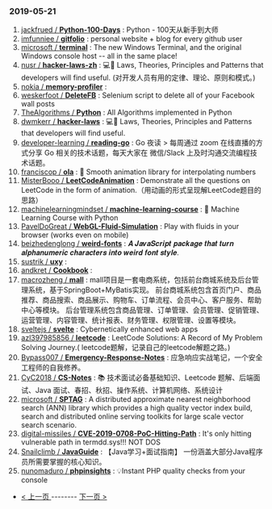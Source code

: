 ### 2019-05-21 
1. [jackfrued / **Python-100-Days**](https://github.com/jackfrued/Python-100-Days) : Python - 100天从新手到大师
1. [imfunniee / **gitfolio**](https://github.com/imfunniee/gitfolio) : personal website + blog for every github user
1. [microsoft / **terminal**](https://github.com/microsoft/terminal) : The new Windows Terminal, and the original Windows console host -- all in the same place!
1. [nusr / **hacker-laws-zh**](https://github.com/nusr/hacker-laws-zh) : 💻📖 Laws, Theories, Principles and Patterns that developers will find useful. (对开发人员有用的定律、理论、原则和模式。)
1. [nokia / **memory-profiler**](https://github.com/nokia/memory-profiler) : 
1. [weskerfoot / **DeleteFB**](https://github.com/weskerfoot/DeleteFB) : Selenium script to delete all of your Facebook wall posts
1. [TheAlgorithms / **Python**](https://github.com/TheAlgorithms/Python) : All Algorithms implemented in Python
1. [dwmkerr / **hacker-laws**](https://github.com/dwmkerr/hacker-laws) : 💻📖 Laws, Theories, Principles and Patterns that developers will find useful.
1. [developer-learning / **reading-go**](https://github.com/developer-learning/reading-go) : Go 夜读 > 每周通过 zoom 在线直播的方式分享 Go 相关的技术话题，每天大家在 微信/Slack 上及时沟通交流编程技术话题。
1. [franciscop / **ola**](https://github.com/franciscop/ola) : 🌊 Smooth animation library for interpolating numbers
1. [MisterBooo / **LeetCodeAnimation**](https://github.com/MisterBooo/LeetCodeAnimation) : Demonstrate all the questions on LeetCode in the form of animation.（用动画的形式呈现解LeetCode题目的思路）
1. [machinelearningmindset / **machine-learning-course**](https://github.com/machinelearningmindset/machine-learning-course) : 💬 Machine Learning Course with Python
1. [PavelDoGreat / **WebGL-Fluid-Simulation**](https://github.com/PavelDoGreat/WebGL-Fluid-Simulation) : Play with fluids in your browser (works even on mobile)
1. [beizhedenglong / **weird-fonts**](https://github.com/beizhedenglong/weird-fonts) : 𝑨 𝑱𝒂𝒗𝒂𝑺𝒄𝒓𝒊𝒑𝒕 𝒑𝒂𝒄𝒌𝒂𝒈𝒆 𝒕𝒉𝒂𝒕 𝒕𝒖𝒓𝒏 𝒂𝒍𝒑𝒉𝒂𝒏𝒖𝒎𝒆𝒓𝒊𝒄 𝒄𝒉𝒂𝒓𝒂𝒄𝒕𝒆𝒓𝒔 𝒊𝒏𝒕𝒐 𝒘𝒆𝒊𝒓𝒅 𝒇𝒐𝒏𝒕 𝒔𝒕𝒚𝒍𝒆.
1. [sustrik / **uxy**](https://github.com/sustrik/uxy) : 
1. [andkret / **Cookbook**](https://github.com/andkret/Cookbook) : 
1. [macrozheng / **mall**](https://github.com/macrozheng/mall) : mall项目是一套电商系统，包括前台商城系统及后台管理系统，基于SpringBoot+MyBatis实现。 前台商城系统包含首页门户、商品推荐、商品搜索、商品展示、购物车、订单流程、会员中心、客户服务、帮助中心等模块。 后台管理系统包含商品管理、订单管理、会员管理、促销管理、运营管理、内容管理、统计报表、财务管理、权限管理、设置等模块。
1. [sveltejs / **svelte**](https://github.com/sveltejs/svelte) : Cybernetically enhanced web apps
1. [azl397985856 / **leetcode**](https://github.com/azl397985856/leetcode) : LeetCode Solutions: A Record of My Problem Solving Journey.( leetcode题解，记录自己的leetcode解题之路。)
1. [Bypass007 / **Emergency-Response-Notes**](https://github.com/Bypass007/Emergency-Response-Notes) : 应急响应实战笔记，一个安全工程师的自我修养。
1. [CyC2018 / **CS-Notes**](https://github.com/CyC2018/CS-Notes) : 📚 技术面试必备基础知识、Leetcode 题解、后端面试、Java 面试、春招、秋招、操作系统、计算机网络、系统设计
1. [microsoft / **SPTAG**](https://github.com/microsoft/SPTAG) : A distributed approximate nearest neighborhood search (ANN) library which provides a high quality vector index build, search and distributed online serving toolkits for large scale vector search scenario.
1. [digital-missiles / **CVE-2019-0708-PoC-Hitting-Path**](https://github.com/digital-missiles/CVE-2019-0708-PoC-Hitting-Path) : It's only hitting vulnerable path in termdd.sys!!! NOT DOS
1. [Snailclimb / **JavaGuide**](https://github.com/Snailclimb/JavaGuide) : 【Java学习+面试指南】 一份涵盖大部分Java程序员所需要掌握的核心知识。
1. [nunomaduro / **phpinsights**](https://github.com/nunomaduro/phpinsights) : 💡Instant PHP quality checks from your console 

- [ < 上一页 ](https://github.com/able8/github-trending-daily-record/blob/master/2019-05-20.md) -------- [ 下一页 > ](https://github.com/able8/github-trending-daily-record/blob/master/2019-05-22.md)